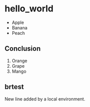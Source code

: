 # hello_world

- Apple
- Banana
- Peach

## Conclusion

1. Orange
1. Grape
1. Mango

## brtest
 New line added by a local environment.
